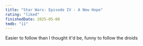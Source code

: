 ```yaml
---
title: "Star Wars: Episode IV - A New Hope"
rating: "liked"
finishedDate: 2025-05-08
tmdb: "11"
---
```


Easier to follow than I thought it'd be, funny to follow the droids
